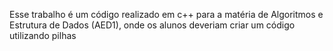 Esse trabalho é um código realizado em c++ para a matéria de Algoritmos e Estrutura de Dados (AED1), onde os alunos deveriam criar um código utilizando pilhas
